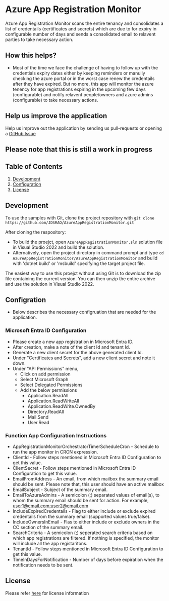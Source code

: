 ﻿# Azure App Registration Monitor

Azure App Registration Monitor scans the entire tenancy and consolidates a list of credentails (certificates and secrets) which are due to for expiry in configurable number of days and sends a consolidated email to relavent parties to take necessary action.

## How this helps?
- Most of the time we face the challenge of having to follow up with the credentials expiry dates either by keeping reminders or manully checking the azure portal or in the worst case renew the credentails after they have expired. But no more, this app will monitor the azure tenency for app registrations expiring in the upcoming few days (configurable) and notify relavent people/owners and azure admins (configurable) to take necessary actions.

## Help us improve the application
Help us improve out the application by sending us pull-requests or opening a [GitHub Issue](https://github.com/JDSRAO/FlatFileGenerator/issues)

## Please note that this is still a work in progress

## Table of Contents  
1. [Development](#development)
1. [Configuration](#configration) 
1. [License](#license)

## Development
To use the samples with Git, clone the project repository with `git clone https://github.com/JDSRAO/AzureAppRegistrationMonitor.git`

After cloning the respository:
* To build the proejct, open `AzureAppRegistrationMonitor.sln` solution file in Visual Studio 2022 and build the solution.
* Alternatively, open the project directory in command prompt and type ``` cd AzureAppRegistrationMonitor/AzureAppRegistrationMonitor ``` and build with 'dotnet build' or 'msbuild' specifying the target project file.

The easiest way to use this proejct without using Git is to download the zip file containing the current version. You can then unzip the entire archive and use the solution in Visual Studio 2022.

## Configration
- Below describes the necessary configruation that are needed for the application.

### Microsoft Entra ID Configuration
- Please create a new app registration in Microsoft Entra ID.
- After creation, make a note of the client Id and tenant Id.
- Generate a new client secret for the above generated client Id.
- Under "Certificates and Secrets", add a new client secret and note it down.
- Under "API Permissions" menu,
   - Click on add permission
	- Select Microsoft Graph
	- Select Delegated Permissions
	- Add the below permissions
	   - Application.ReadAll
		- Application.ReadWriteAll
		- Application.ReadWrite.OwnedBy
		- Directory.ReadAll
		- Mail.Send
		- User.Read

### Function App Configuration Instructions
- AppRegistrationMonitorOrchestratorTimerScheduleCron - Schedule to run the app monitor in CRON expression.
- ClientId - Follow steps mentioned in Microsoft Entra ID Configuration to get this value.
- ClientSecret - Follow steps mentioned in Microsoft Entra ID Configuration to get this value.
- EmailFromAddress - An email, from which mailbox the summary email should be sent. Please note that, this user should have an active mailbox
- EmailSubject - Subject of the summary email.
- EmailToAzureAdmins - A semicolon (;) separated values of email(s), to whom the summary email should be sent for action. For example, user1@email.com;user2@email.com
- IncludeExpiredCredentails - Flag to either include or exclude expired credentails from the summary email (supported values true/false).
- IncludeOwnersInEmail - Flas to either include or exclude owners in the CC section of the summary email.
- SearchCriteria - A semicolon (;) seperated search criteria based on which app registrations are filtered. If nothing is specified, the monitor will include all the app registaritons.
- TenantId - Follow steps mentioned in Microsoft Entra ID Configuration to get this value.
- TimeInDaysForNotification - Number of days before expiration when the notification needs to be sent.

## License
Please refer [here](LICENSE.txt) for license information
